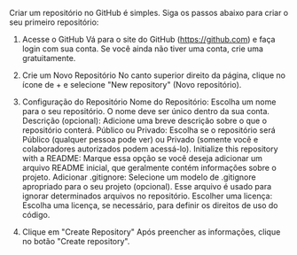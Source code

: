 
Criar um repositório no GitHub é simples. Siga os passos abaixo para criar o seu primeiro repositório:

1. Acesse o GitHub
Vá para o site do GitHub (https://github.com) e faça login com sua conta. Se você ainda não tiver uma conta, crie uma gratuitamente.

2. Crie um Novo Repositório
No canto superior direito da página, clique no ícone de + e selecione "New repository" (Novo repositório).
3. Configuração do Repositório
Nome do Repositório: Escolha um nome para o seu repositório. O nome deve ser único dentro da sua conta.
Descrição (opcional): Adicione uma breve descrição sobre o que o repositório conterá.
Público ou Privado: Escolha se o repositório será Público (qualquer pessoa pode ver) ou Privado (somente você e colaboradores autorizados podem acessá-lo).
Initialize this repository with a README: Marque essa opção se você deseja adicionar um arquivo README inicial, que geralmente contém informações sobre o projeto.
Adicionar .gitignore: Selecione um modelo de .gitignore apropriado para o seu projeto (opcional). Esse arquivo é usado para ignorar determinados arquivos no repositório.
Escolher uma licença: Escolha uma licença, se necessário, para definir os direitos de uso do código.
4. Clique em "Create Repository"
Após preencher as informações, clique no botão "Create repository".
